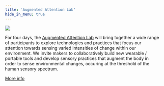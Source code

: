 ```yaml
---
title: 'Augmented Attention Lab'
hide_in_menu: true
---
```


[![](/lab/25757.jpg)](/lab)

For four days, the [Augmented Attention Lab](/lab) will bring together a wide range of participants to explore technologies and practices that focus our attention towards sensing varied intensities of change within our environment. We invite makers to collaboratively build new wearable / portable tools and develop sensory practices that augment the body in order to sense environmental changes, occuring at the threshold of the human sensory spectrum. 

[More info](/lab)

